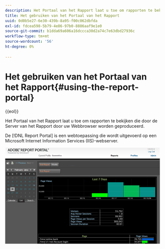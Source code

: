 ```yaml
---
description: Het Portaal van het Rapport laat u toe om rapporten te bekijken die door de Server van het Rapport door uw Webbrowser worden geproduceerd.
title: Het gebruiken van het Portaal van het Rapport
uuid: 0d0b5e27-6e30-439b-8a95-f00c062dbfda
exl-id: fdcea598-5b79-4e86-97b0-8886aaf9e1e0
source-git-commit: b1dda69a606a16dccca30d2a74c7e63dbd27936c
workflow-type: tm+mt
source-wordcount: '56'
ht-degree: 0%

---
```


# Het gebruiken van het Portaal van het Rapport{#using-the-report-portal}

{{eol}}

Het Portaal van het Rapport laat u toe om rapporten te bekijken die door de Server van het Rapport door uw Webbrowser worden geproduceerd.

De [!DNL Report Portal] is een webtoepassing die wordt uitgevoerd op een Microsoft Internet Information Services (IIS)-webserver.

![](assets/report_portal_home.png)
